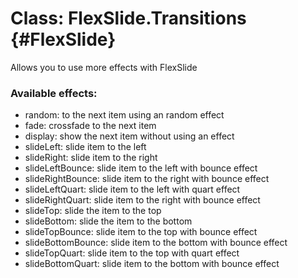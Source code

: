 Class: FlexSlide.Transitions {#FlexSlide}
===================

Allows you to use more effects with FlexSlide

### Available effects:

 * random: to the next item using an random effect
 * fade: crossfade to the next item
 * display: show the next item without using an effect
 * slideLeft: slide item to the left
 * slideRight: slide item to the right
 * slideLeftBounce: slide item to the left with bounce effect
 * slideRightBounce: slide item to the right with bounce effect
 * slideLeftQuart: slide item to the left with quart effect
 * slideRightQuart: slide item to the right with bounce effect
 * slideTop: slide the item to the top
 * slideBottom: slide the item to the bottom
 * slideTopBounce: slide item to the top with bounce effect
 * slideBottomBounce: slide item to the bottom with bounce effect
 * slideTopQuart: slide item to the top with quart effect
 * slideBottomQuart: slide item to the bottom with bounce effect
 